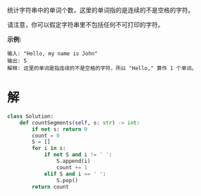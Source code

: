 统计字符串中的单词个数，这里的单词指的是连续的不是空格的字符。

请注意，你可以假定字符串里不包括任何不可打印的字符。

**示例:**

```
输入: "Hello, my name is John"
输出: 5
解释: 这里的单词是指连续的不是空格的字符，所以 "Hello," 算作 1 个单词。
```

# 解

```python
class Solution:
    def countSegments(self, s: str) -> int:
        if not s: return 0
        count = 0
        S = []
        for i in s:
            if not S and i != ' ': 
                S.append(i)
                count += 1
            elif S and i == ' ':
                S.pop()
        return count
```

